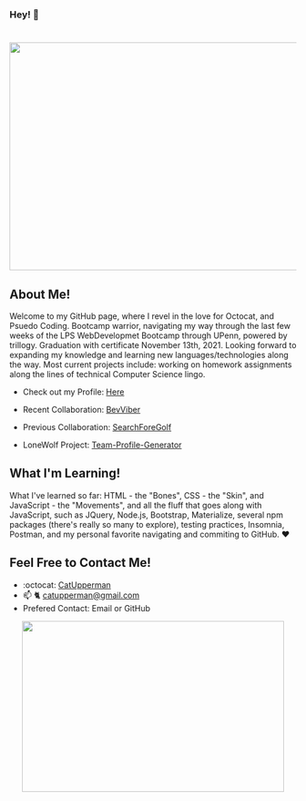 ### Hey! 👋

<!--
**catupperman/catupperman** is a ✨ _special_ ✨ repository because its `README.md` (this file) appears on your GitHub profile.

Here are some ideas to get you started:

- 🔭 I’m currently working on ...
- 🌱 I’m currently learning ...
- 👯 I’m looking to collaborate on ...
- 🤔 I’m looking for help with ...
- 💬 Ask me about ...
- 📫 How to reach me: ...
- 😄 Pronouns: ...
- ⚡ Fun fact: ...
-->
<h1 align="center"> <img width="800" height="400" src ="https://user-images.githubusercontent.com/84750356/134686786-906e8ef0-0bf2-4289-99ed-f37c44ed9905.png"> </h1>


## About Me!
   Welcome to my GitHub page, where I revel in the love for Octocat, and Psuedo Coding.  Bootcamp warrior, navigating my way through the last few weeks of the LPS WebDevelopmet Bootcamp through UPenn, powered by trillogy.  Graduation with certificate November 13th, 2021.  Looking forward to expanding my knowledge and learning new languages/technologies along the way. Most current projects include: working on homework assignments along the lines of technical Computer Science lingo.  

* Check out my Profile: [Here](https://catupperman.github.io/Cats-Profile/)

* Recent Collaboration: [BevViber](https://guarded-meadow-10732.herokuapp.com/)

* Previous Collaboration: [SearchForeGolf](https://chemacenturion.github.io/Search-Fore-Golf/)

* LoneWolf Project: [Team-Profile-Generator](https://drive.google.com/file/d/1ZFlSI836BfGt1yMFuuZbSZlBj331_1CH/view)



## What I'm Learning!
   What I've learned so far:  HTML - the "Bones", CSS - the "Skin", and JavaScript - the "Movements", and all the fluff that goes along with JavaScript, such as JQuery, Node.js, Bootstrap, Materialize, several npm packages (there's really so many to explore), testing practices, Insomnia, Postman, and my personal favorite navigating and commiting to GitHub. :heart:
 
## Feel Free to Contact Me!
* :octocat: [CatUpperman](github.com/catupperman)
* :mailbox: :cat2: catupperman@gmail.com
* Prefered Contact: Email or GitHub
<p align="center">
 <img width="460" height="300" src = "https://user-images.githubusercontent.com/84750356/134679978-88140360-263c-42ef-a7d7-ae6c3156b54e.gif">
</p>
